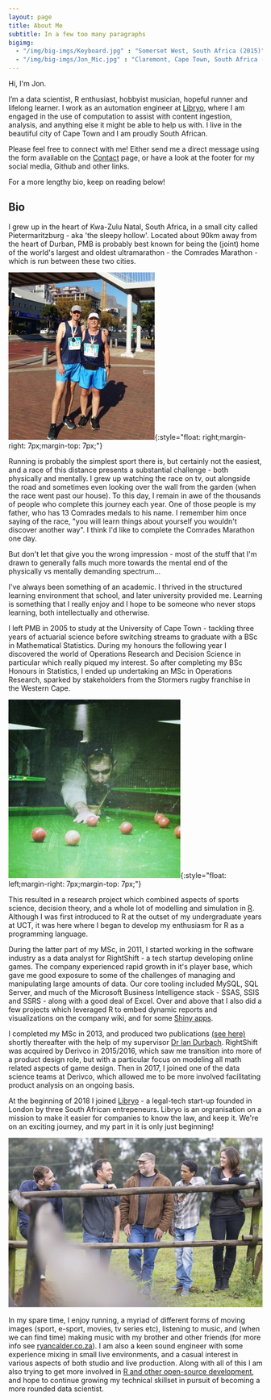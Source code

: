 ```yaml
---
layout: page
title: About Me
subtitle: In a few too many paragraphs
bigimg:
  - "/img/big-imgs/Keyboard.jpg" : "Somerset West, South Africa (2015)"
  - "/img/big-imgs/Jon_Mic.jpg" : "Claremont, Cape Town, South Africa (2015)"
---
```


Hi, I'm Jon.

I’m a data scientist, R enthusiast, hobbyist musician, hopeful runner and 
lifelong learner. I work as an automation engineer at 
[Libryo](http://libryo.com/), where I am engaged in the use of computation to 
assist with content ingestion, analysis, and anything else it might be able to 
help us with. I live in the beautiful city of Cape Town and I am proudly South 
African.

Please feel free to connect with me! Either send me a direct message using the 
form available on the [Contact](http://jonmcalder.github.io/contact/) page, or 
have a look at the footer for my social media, Github and other links.

For a more lengthy bio, keep on reading below!

## Bio

I grew up in the heart of Kwa-Zulu Natal, South Africa, in a small 
city called Pietermaritzburg - aka 'the sleepy hollow'. Located about 90km away 
from the heart of Durban, PMB is probably best known for being the (joint) home 
of the world's largest and oldest ultramarathon - the Comrades Marathon - which 
is run between these two cities.

![My dad and I after Cape Town 12 (2016)](/img/small-imgs/Jon_and_Rob.jpg "My dad and I after Cape Town 12 (2016)"){:style="float: right;margin-right: 7px;margin-top: 7px;"}

Running is probably the simplest sport there is, but certainly not the easiest, 
and a race of this distance presents a substantial challenge - both physically 
and mentally. I grew up watching the race on tv, out alongside the road and 
sometimes even looking over the wall from the garden (when the race went past 
our house). To this day, I remain in awe of the thousands of people who complete 
this journey each year. One of those people is my father, who has 13 Comrades 
medals to his name. I remember him once saying of the race, "you will learn 
things about yourself you wouldn't discover another way". I think I'd like to 
complete the Comrades Marathon one day.

But don't let that give you the wrong impression - most of the stuff that I'm 
drawn to generally falls much more towards the mental end of the physically vs 
mentally demanding spectrum...

I've always been something of an academic. I thrived in the structured learning 
environment that school, and later university provided me. Learning is something 
that I really enjoy and I hope to be someone who never stops learning, both 
intellectually and otherwise.

I left PMB in 2005 to study at the University of Cape Town - tackling three 
years of actuarial science before switching streams to graduate with a BSc in 
Mathematical Statistics. During my honours the following year I discovered 
the world of Operations Research and Decision Science in particular which really 
piqued my interest. So after completing my BSc Honours in Statistics, I 
ended up undertaking an MSc in Operations Research, sparked by stakeholders from 
the Stormers rugby franchise in the Western Cape. 

![Playing pool in Bruge](/img/small-imgs/Pool_in_Bruges.jpg "Playing pool in Bruges"){:style="float: left;margin-right: 7px;margin-top: 7px;"}

This resulted in a research project which combined aspects of sports science, 
decision theory, and a whole lot of modelling and simulation in 
[R](https://www.r-project.org/about.html). Although I was first introduced to R 
at the outset of my undergraduate years at UCT, it was here where I began to 
develop my enthusiasm for R as a programming language.

During the latter part of my MSc, in 2011, I started working in the software 
industry as a data analyst for RightShift - a tech startup developing online 
games. The company experienced rapid growth in it's player base, which gave me 
good exposure to some of the challenges of managing and manipulating large 
amounts of data. Our core tooling included MySQL, SQL Server, and much of the 
Microsoft Business Intelligence stack - SSAS, SSIS and SSRS - along with a good
deal of Excel. Over and above that I also did a few projects which leveraged R 
to embed dynamic reports and visualizations on the company wiki, and for some 
[Shiny apps](http://shiny.rstudio.com/).

I completed my MSc in 2013, and produced two publications 
[(see here)](http://jonmcalder.github.io/cv/) shortly thereafter with the help 
of my supervisor 
[Dr Ian Durbach](http://www.stats.uct.ac.za/stats/people/academic/durbach). 
RightShift was acquired by Derivco in 2015/2016, which saw me transition into 
more of a product design role, but with a particular focus on modeling all math 
related aspects of game design. Then in 2017, I joined one of the data science 
teams at Derivco, which allowed me to be more involved facilitating product 
analysis on an ongoing basis.

At the beginning of 2018 I joined [Libryo](http://libryo.com/) - a legal-tech 
start-up founded in London by three South African entrepeneurs. Libryo is an 
orgranisation on a mission to make it easier for companies to know the law, and 
keep it. We're on an exciting journey, and my part in it is only just beginning!

![The Ryan Calder Band](/img/small-imgs/RCB.jpg "The Ryan Calder Band")

In my spare time, I enjoy running, a myriad of different forms of moving images 
(sport, e-sport, movies, tv series etc), listening to music, and (when we can 
find time) making music with my brother and other friends (for more info 
see [ryancalder.co.za](http://www.ryancalder.co.za)). I am also a keen sound 
engineer with some experience mixing in small live environments, and a casual 
interest in various aspects of both studio and live production. Along with all 
of this I am also trying to get more involved in 
[R and other open-source development](http://github.com/jonmcalder), and hope to 
continue growing my technical skillset in pursuit of becoming a more rounded 
data scientist.
